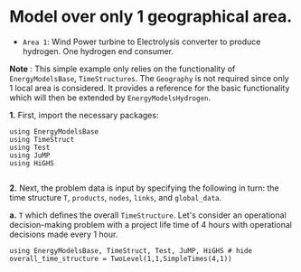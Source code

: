# Model over only 1 geographical area.
- `Area 1`: Wind Power turbine to Electrolysis converter to produce hydrogen. One hydrogen end consumer.

**Note**  : This simple example only relies on the functionality of `EnergyModelsBase`, `TimeStructures`. The `Geography` is not required since only 1 local area is considered. It provides a reference for the basic functionality which will then be extended by `EnergyModelsHydrogen`.

**1.** First, import the necessary packages:
```@example
using EnergyModelsBase
using TimeStruct
using Test
using JuMP
using HiGHS
```

```@setup elec-a1-load-packages
```
**2.** Next, the problem data is input by specifying the following in turn: the time structure `T`, `products`, `nodes`, `links`, and `global_data`.

**a.** `T` which defines the overall `TimeStructure`. Let's consider an operational decision-making problem with a project life time of 4 hours with operational decisions made every 1 hour.

```@example
using EnergyModelsBase, TimeStruct, Test, JuMP, HiGHS # hide
overall_time_structure = TwoLevel(1,1,SimpleTimes(4,1))
```



<!--
@testset "Electrolyzer basic RefGeneration model" begin
    @info "Area 1: Wind power to electrolysis with one hydrogen consumer. Basic electrolyzer model"
    # A. Inputting the case data
    # Step 1: Defining the overall time structure.
    # Project life time = 10 hours, strategic decisions made at start of day, operational decisions made every hour.
    overall_time_structure = UniformTwoLevel(1,1,1,UniformTimes(1,2,1))

    # Step 2: Define all the arc flow streams for all areas which are structs in {ResourceEmit, ResourceCarrier} <: Resource
    Power = ResourceCarrier("Power", 0.0)
    H2    = ResourceCarrier("H2", 0.0)
    CO2  = ResourceCarrier("H2", 0.0)

    # Step 3: Define the products, nodes, links for each area
    # Area 1 - 3a. Defining products
    products_area_1 = [Power, H2]
    𝒫_area_1 = Dict(k => 0 for k ∈ products_area_1)

    # 3b: Defining nodes (conversion units)
    Central_node_A1 = Geo.GeoAvailability("CN", 𝒫_area_1, 𝒫_area_1)
    Wind_turbine = EMB.RefSource("WT", FixedProfile(100), FixedProfile(0), FixedProfile(0), Dict(Power => 1), Dict(), Dict())
    PEM_electrolyzer = EMB.RefGeneration("El", FixedProfile(100), FixedProfile(10), FixedProfile(0), Dict(Power => 1), Dict(H2 => 0.62), Dict(), 0.0, Dict())
    End_hydrogen_consumer = EMB.RefSink("Con",FixedProfile(50),Dict(:Surplus => 0, :Deficit => 2000), Dict(H2 => 1), Dict())
    nodes_area_1 = [Central_node_A1, Wind_turbine, PEM_electrolyzer, End_hydrogen_consumer]

    # Step 3c: Defining the links (graph connections). Using the GeoAvailability node for convenience.
    links_area_1 = [
        EMB.Direct("A1_l1",Wind_turbine,Central_node_A1,EMB.Linear())
        EMB.Direct("A1_l2",Central_node_A1,PEM_electrolyzer,EMB.Linear())
        EMB.Direct("A1_l3",PEM_electrolyzer,Central_node_A1,EMB.Linear())
        EMB.Direct("A1_l4",Central_node_A1,End_hydrogen_consumer,EMB.Linear())
    ]

    # Step 4: Defining the area. This is not important in this case
    areas = [
        Geo.Area("A1", "Test_Area_1", 0.0, 0.0, Central_node_A1)
    ]

    # Step 5: Setting up the global data. Data for the entire project and not node or arc dependent
    global_data = EMB.GlobalData(Dict())

    data = Dict(
        :T => overall_time_structure,
        :products => products_area_1,
        :nodes => Array{EMB.Node}(nodes_area_1),
        :links => Array{EMB.Link}(links_area_1),
        :global_data => global_data,
        :areas          => Array{Geo.Area}(areas),
        :transmission => Array{Geo.Transmission}([])
    )

    # B Formulating and running the optimization problem
    modeltype = EMB.OperationalModel()
    m = Geo.create_model(data, modeltype)
    JuMP.set_optimizer(m, GLPK.Optimizer)
    print(m)
    optimize!(m)
    @test JuMP.termination_status(m) == OPTIMAL
    if (JuMP.termination_status(m) == OPTIMAL)
        println("objective value ", objective_value(m))
        println("cap_inst ", value.(m[:cap_inst]))
        println("cap_use ", value.(m[:cap_use]))
        println("sink_surplus ", value.(m[:sink_surplus]))
        println("sink_deficit ", value.(m[:sink_deficit]))
        println("flow_in ", value.(m[:flow_in]))
        println("flow_out ", value.(m[:flow_out]))
        #println("link_in ", value.(m[:link_in]))
        #println("link_out ", value.(m[:link_out]))
    end


end
-->
